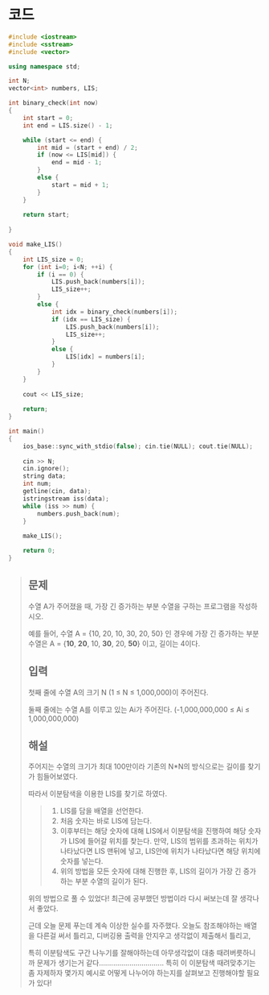 # 코드

```c++
#include <iostream>
#include <sstream>
#include <vector>

using namespace std;

int N;
vector<int> numbers, LIS;

int binary_check(int now)
{
    int start = 0;
    int end = LIS.size() - 1;

    while (start <= end) {
        int mid = (start + end) / 2;
        if (now <= LIS[mid]) {
            end = mid - 1;
        }
        else {
            start = mid + 1;
        }
    }
    
    return start;
    
}

void make_LIS()
{
    int LIS_size = 0;
    for (int i=0; i<N; ++i) {
        if (i == 0) {
            LIS.push_back(numbers[i]);
            LIS_size++;
        }
        else {
            int idx = binary_check(numbers[i]);
            if (idx == LIS_size) {
                LIS.push_back(numbers[i]);
                LIS_size++;
            }
            else {
                LIS[idx] = numbers[i];
            }
        }
    }
    
    cout << LIS_size;
    
    return;
}

int main()
{
    ios_base::sync_with_stdio(false); cin.tie(NULL); cout.tie(NULL);
    
    cin >> N;
    cin.ignore();
    string data;
    int num;
    getline(cin, data);
    istringstream iss(data);
    while (iss >> num) {
        numbers.push_back(num);
    }
    
    make_LIS();

    return 0;
}

```



> ## 문제
>
> 수열 A가 주어졌을 때, 가장 긴 증가하는 부분 수열을 구하는 프로그램을 작성하시오.
>
> 예를 들어, 수열 A = {10, 20, 10, 30, 20, 50} 인 경우에 가장 긴 증가하는 부분 수열은 A = {**10**, **20**, 10, **30**, 20, **50**} 이고, 길이는 4이다.
>
> ## 입력
>
> 첫째 줄에 수열 A의 크기 N (1 ≤ N ≤ 1,000,000)이 주어진다.
>
> 둘째 줄에는 수열 A를 이루고 있는 Ai가 주어진다. (-1,000,000,000 ≤ Ai ≤ 1,000,000,000)
>
> ## 해설
>
> 주어지는 수열의 크기가 최대 100만이라 기존의 N*N의 방식으로는 길이를 찾기가 힘들어보였다.
>
> 따라서 이분탐색을 이용한 LIS를 찾기로 하였다.
>
> > 1. LIS를 담을 배열을 선언한다.
> > 2. 처음 숫자는 바로 LIS에 담는다.
> > 3. 이후부터는 해당 숫자에 대해 LIS에서 이분탐색을 진행하여 해당 숫자가 LIS에 들어갈 위치를 찾는다. 만약,  LIS의 범위를 초과하는 위치가 나타났다면 LIS 맨뒤에 넣고, LIS안에 위치가 나타났다면 해당 위치에 숫자를 넣는다.
> > 4. 위의 방법을 모든 숫자에 대해 진행한 후, LIS의 길이가 가장 긴 증가하는 부분 수열의 길이가 된다.
>
> 위의 방법으로 풀 수 있었다! 최근에 공부했던 방법이라 다시 써보는데 잘 생각나서 좋았다.
>
> 근데 오늘 문제 푸는데 계속 이상한 실수를 자주했다. 오늘도 참조해야하는 배열을 다른걸 써서 틀리고, 디버깅용 출력을 안지우고 생각없이 제출해서 틀리고,
>
> 특히 이분탐색도 구간 나누기를 잘해야하는데 아무생각없이 대충 때려버릇하니까 문제가 생기는거 같다................................ 특히 이 이분탐색 때려맞추기는 좀 자제하자 몇가지 예시로 어떻게 나누어야 하는지를 살펴보고 진행해야할 필요가 있다!

